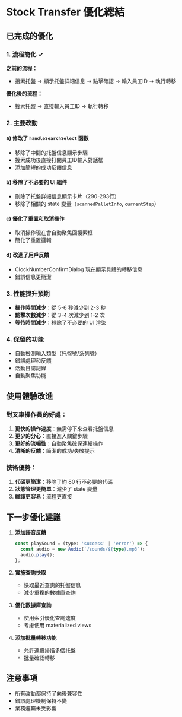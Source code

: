 # Stock Transfer 優化總結

## 已完成的優化

### 1. 流程簡化 ✓
**之前的流程：**
- 搜索托盤 → 顯示托盤詳細信息 → 點擊確認 → 輸入員工ID → 執行轉移

**優化後的流程：**
- 搜索托盤 → 直接輸入員工ID → 執行轉移

### 2. 主要改動

#### a) 修改了 `handleSearchSelect` 函數
- 移除了中間的托盤信息顯示步驟
- 搜索成功後直接打開員工ID輸入對話框
- 添加簡短的成功反饋信息

#### b) 移除了不必要的 UI 組件
- 刪除了托盤詳細信息顯示卡片（290-293行）
- 移除了相關的 state 變量（`scannedPalletInfo`, `currentStep`）

#### c) 優化了重置和取消操作
- 取消操作現在會自動聚焦回搜索框
- 簡化了重置邏輯

#### d) 改進了用戶反饋
- ClockNumberConfirmDialog 現在顯示具體的轉移信息
- 錯誤信息更簡潔

### 3. 性能提升預期
- **操作時間減少**：從 5-6 秒減少到 2-3 秒
- **點擊次數減少**：從 3-4 次減少到 1-2 次
- **等待時間減少**：移除了不必要的 UI 渲染

### 4. 保留的功能
- 自動檢測輸入類型（托盤號/系列號）
- 錯誤處理和反饋
- 活動日誌記錄
- 自動聚焦功能

## 使用體驗改進

### 對叉車操作員的好處：
1. **更快的操作速度**：無需停下來查看托盤信息
2. **更少的分心**：直接進入關鍵步驟
3. **更好的流暢性**：自動聚焦確保連續操作
4. **清晰的反饋**：簡潔的成功/失敗提示

### 技術優勢：
1. **代碼更簡潔**：移除了約 80 行不必要的代碼
2. **狀態管理更簡單**：減少了 state 變量
3. **維護更容易**：流程更直接

## 下一步優化建議

1. **添加語音反饋**
   ```typescript
   const playSound = (type: 'success' | 'error') => {
     const audio = new Audio(`/sounds/${type}.mp3`);
     audio.play();
   };
   ```

2. **實施查詢快取**
   - 快取最近查詢的托盤信息
   - 減少重複的數據庫查詢

3. **優化數據庫查詢**
   - 使用索引優化查詢速度
   - 考慮使用 materialized views

4. **添加批量轉移功能**
   - 允許連續掃描多個托盤
   - 批量確認轉移

## 注意事項
- 所有改動都保持了向後兼容性
- 錯誤處理機制保持不變
- 業務邏輯未受影響